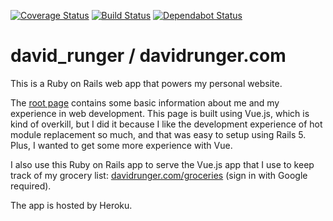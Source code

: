 [![Coverage Status](https://coveralls.io/repos/github/davidrunger/david_runger/badge.svg?branch=master)](https://coveralls.io/github/davidrunger/david_runger?branch=master)
[![Build Status](https://travis-ci.org/davidrunger/david_runger.svg?branch=master)](https://travis-ci.org/davidrunger/david_runger)
[![Dependabot Status](https://api.dependabot.com/badges/status?host=github&repo=davidrunger/david_runger)](https://dependabot.com)

# david_runger / davidrunger.com

This is a Ruby on Rails web app that powers my personal website.

The [root page][1] contains some basic information about me and my experience in web development.
This page is built using Vue.js, which is kind of overkill, but I did it because I like the
development experience of hot module replacement so much, and that was easy to setup using Rails 5.
Plus, I wanted to get some more experience with Vue.

[1]: https://www.davidrunger.com

I also use this Ruby on Rails app to serve the Vue.js app that I use to keep track of my grocery
list: [davidrunger.com/groceries][2] (sign in with Google required).

[2]: https://www.davidrunger.com/groceries

The app is hosted by Heroku.
